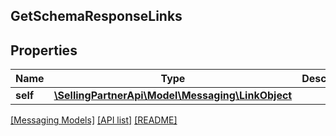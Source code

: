 ## GetSchemaResponseLinks

## Properties

Name | Type | Description | Notes
------------ | ------------- | ------------- | -------------
**self** | [**\SellingPartnerApi\Model\Messaging\LinkObject**](LinkObject.md) |  |

[[Messaging Models]](../) [[API list]](../../Api) [[README]](../../../README.md)
